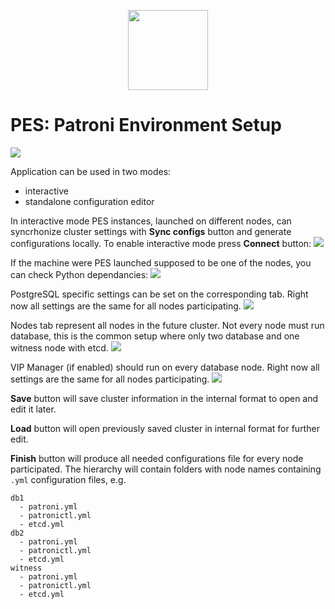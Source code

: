 <p align="center">
<img src="res/pes.svg" width="128"/>
</p>

# PES: Patroni Environment Setup

![](res/PES-Init.png)

Application can be used in two modes:
* interactive
* standalone configuration editor

In interactive mode PES instances, launched on different nodes, can syncrhonize cluster settings with **Sync configs** button and generate configurations locally. To enable interactive mode press **Connect** button:
![](res/PES-Tether.png)

If the machine were PES launched supposed to be one of the nodes, you can check Python dependancies:
![](res/PES-Python.png)

PostgreSQL specific settings can be set on the corresponding tab. Right now all settings are the same for all nodes participating.
![](res/PES-PostgreSQL.png)

Nodes tab represent all nodes in the future cluster. Not every node must run database, this is the common setup where only two database and one witness node with etcd.
![](res/PES-Nodes.png)

VIP Manager (if enabled) should run on every database node. Right now all settings are the same for all nodes participating.
![](res/PES-Vip.png)

**Save** button will save cluster information in the internal format to open and edit it later.

**Load** button will open previously saved cluster in internal format for further edit.

**Finish** button will produce all needed configurations file for every node participated. The hierarchy will contain folders with node names containing `.yml` configuration files, e.g.

```
db1
  - patroni.yml
  - patronictl.yml
  - etcd.yml
db2
  - patroni.yml
  - patronictl.yml
  - etcd.yml
witness
  - patroni.yml
  - patronictl.yml
  - etcd.yml
```
